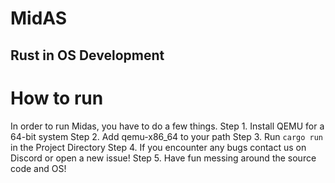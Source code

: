 # MidAS
## Rust in OS Development

# How to run
In order to run Midas, you have to do a few things.
Step 1. Install QEMU for a 64-bit system
Step 2. Add qemu-x86_64 to your path
Step 3. Run ``cargo run`` in the Project Directory
Step 4. If you encounter any bugs contact us on Discord or open a new issue!
Step 5. Have fun messing around the source code and OS!
